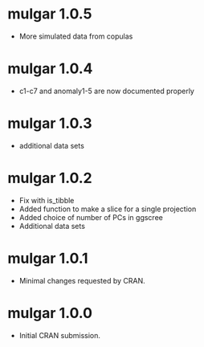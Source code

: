 # mulgar 1.0.5

* More simulated data from copulas

# mulgar 1.0.4

* c1-c7 and anomaly1-5 are now documented properly

# mulgar 1.0.3

* additional data sets

# mulgar 1.0.2

* Fix with is_tibble
* Added function to make a slice for a single projection
* Added choice of number of PCs in ggscree
* Additional data sets

# mulgar 1.0.1

* Minimal changes requested by CRAN.

# mulgar 1.0.0

* Initial CRAN submission.
